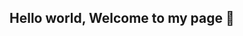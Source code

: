 ## Hello world, Welcome to my page 🎈


<br>

<!--
### Stack:
<img src="https://img.shields.io/badge/Python-3776AB?style=round-square&logo=Python&logoColor=white"/> <img src="https://img.shields.io/badge/FastAPI-009688?style=round-square&logo=fastapi&logoColor=white"/> <img src="https://img.shields.io/badge/MySQL-4479A1?style=round-square&logo=MySQL&logoColor=white"/> 
<img src="https://img.shields.io/badge/Oracle-F80000?style=round-square&logo=Oracle&logoColor=white"/> <img src="https://img.shields.io/badge/Docker-2496ED?style=round-square&logo=docker&logoColor=white"/> <img src="https://img.shields.io/badge/AWS-232F3E?style=round-square&logo=amazonaws&logoColor=white"/> <img src="https://img.shields.io/badge/Streamlit-FF4B4B?style=round-square&logo=streamlit&logoColor=white"/> <img src="https://img.shields.io/badge/OpenAI-412991?style=round-square&logo=openai&logoColor=white"/>
-->
<!--
### Studying:
<img src="https://img.shields.io/badge/Java-6DB33F?&style=round-square&logo=Java&logoColor=white"/> <img src="https://img.shields.io/badge/Spring-6DB33F?style=round-square&logo=Spring&logoColor=white"/> <img src="https://img.shields.io/badge/Spring Boot-6DB33F?style=round-square&logo=Spring Boot&logoColor=white"/>

<img src="https://img.shields.io/badge/Apache Spark-E25A1C?style=round-square&logo=Apache Spark&logoColor=white"/> <img src="https://img.shields.io/badge/Apache Hadoop-66CCFF?style=round-square&logo=ApacheHadoop&logoColor=white"/> <img src="https://img.shields.io/badge/Apache Kafka-231F20?style=round-square&logo=Apache Kafka&logoColor=white"/>
<img src="https://img.shields.io/badge/Google Colab-F9AB00?style=round-square&logo=Google Colab&logoColor=white"/> <img src="https://img.shields.io/badge/Jupyter-F37626?style=round-square&logo=Jupyter&logoColor=white"/> 

<img src="https://img.shields.io/badge/MongoDB-47A248?style=round-square&logo=mongodb&logoColor=white"/>
<img src="https://img.shields.io/badge/AWS-232F3E?style=round-square&logo=amazonaws&logoColor=white"/>

-->
